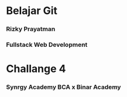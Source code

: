# Belajar Git

### Rizky Prayatman
### Fullstack Web Development
# Challange 4

### Synrgy Academy BCA x Binar Academy